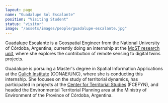 ```yaml
---
layout: page
name: "Guadalupe Sol Escalante"
position: "Visiting Student"
status: "visitor"
image: "/assets/images/people/guadalupe-escalante.jpg"
---
```


Guadalupe Escalante is a Geospatial Engineer from the National University of Córdoba, Argentina; currently doing an internship at the [MoST research unit](/), where she explores the contribution of remote sensing to digital twins projects.

<!--more-->

Guadalupe is porsuing a Master's degree in Spatial Information Applications at the [Gulich Institute](https://ig.conae.unc.edu.ar/) (CONAE/UNC), where she is conducting this internship. She focuses on the study of territorial dynamics, has participated in projects at the [Center for Territorial Studies](https://cetunc.org/) (FCEFYN), and headed the Environmental Territorial Planning area at the Ministry of Environment of the Province of Córdoba, Argentina.

